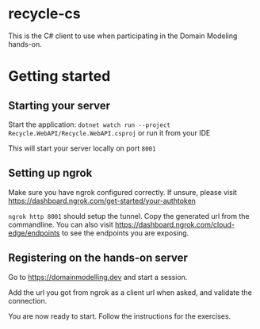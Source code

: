 # recycle-cs
This is the C# client to use when participating in the Domain Modeling hands-on.

# Getting started
## Starting your server
Start the application:
`dotnet watch run --project Recycle.WebAPI/Recycle.WebAPI.csproj` or run it from your IDE

This will start your server locally on port `8001`

## Setting up ngrok
Make sure you have ngrok configured correctly. If unsure, please visit https://dashboard.ngrok.com/get-started/your-authtoken

`ngrok http 8001` should  setup the tunnel. Copy the generated url from the commandline.
You can also visit https://dashboard.ngrok.com/cloud-edge/endpoints to see the endpoints you are exposing.

## Registering on the hands-on server
Go to https://domainmodelling.dev and start a session.

Add the url you got from ngrok as a client url when asked, and validate the connection.

You are now ready to start. Follow the instructions for the exercises.

